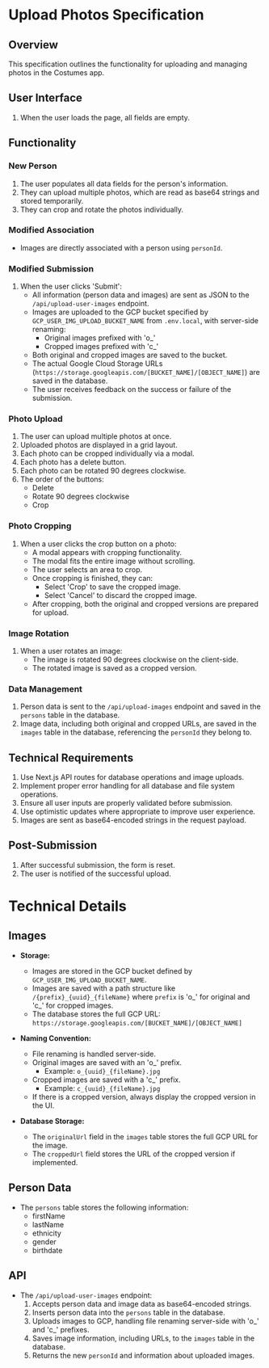 # Upload Photos Specification

## Overview
This specification outlines the functionality for uploading and managing photos in the Costumes app.

## User Interface

1. When the user loads the page, all fields are empty.

## Functionality

### New Person
1. The user populates all data fields for the person's information.
2. They can upload multiple photos, which are read as base64 strings and stored temporarily.
3. They can crop and rotate the photos individually.

### Modified Association
- Images are directly associated with a person using `personId`.

### Modified Submission
1. When the user clicks 'Submit':
   - All information (person data and images) are sent as JSON to the `/api/upload-user-images` endpoint.
   - Images are uploaded to the GCP bucket specified by `GCP_USER_IMG_UPLOAD_BUCKET_NAME` from `.env.local`, with server-side renaming:
     - Original images prefixed with 'o_'
     - Cropped images prefixed with 'c_'
   - Both original and cropped images are saved to the bucket.
   - The actual Google Cloud Storage URLs (`https://storage.googleapis.com/[BUCKET_NAME]/[OBJECT_NAME]`) are saved in the database.
   - The user receives feedback on the success or failure of the submission.

### Photo Upload
1. The user can upload multiple photos at once.
2. Uploaded photos are displayed in a grid layout.
3. Each photo can be cropped individually via a modal.
4. Each photo has a delete button.
5. Each photo can be rotated 90 degrees clockwise.
6. The order of the buttons:
   - Delete
   - Rotate 90 degrees clockwise
   - Crop

### Photo Cropping
1. When a user clicks the crop button on a photo:
   - A modal appears with cropping functionality.
   - The modal fits the entire image without scrolling.
   - The user selects an area to crop.
   - Once cropping is finished, they can:
     - Select 'Crop' to save the cropped image.
     - Select 'Cancel' to discard the cropped image.
   - After cropping, both the original and cropped versions are prepared for upload.

### Image Rotation
1. When a user rotates an image:
   - The image is rotated 90 degrees clockwise on the client-side.
   - The rotated image is saved as a cropped version.

### Data Management
1. Person data is sent to the `/api/upload-images` endpoint and saved in the `persons` table in the database.
2. Image data, including both original and cropped URLs, are saved in the `images` table in the database, referencing the `personId` they belong to.

## Technical Requirements
1. Use Next.js API routes for database operations and image uploads.
2. Implement proper error handling for all database and file system operations.
3. Ensure all user inputs are properly validated before submission.
4. Use optimistic updates where appropriate to improve user experience.
5. Images are sent as base64-encoded strings in the request payload.

## Post-Submission
1. After successful submission, the form is reset.
2. The user is notified of the successful upload.

# Technical Details

## Images

- **Storage:** 
  - Images are stored in the GCP bucket defined by `GCP_USER_IMG_UPLOAD_BUCKET_NAME`.
  - Images are saved with a path structure like `/{prefix}_{uuid}_{fileName}` where `prefix` is 'o_' for original and 'c_' for cropped images.
  - The database stores the full GCP URL: `https://storage.googleapis.com/[BUCKET_NAME]/[OBJECT_NAME]`
  
- **Naming Convention:**
  - File renaming is handled server-side.
  - Original images are saved with an 'o_' prefix.
    - Example: `o_{uuid}_{fileName}.jpg`
  - Cropped images are saved with a 'c_' prefix.
    - Example: `c_{uuid}_{fileName}.jpg`
  - If there is a cropped version, always display the cropped version in the UI.

- **Database Storage:**
  - The `originalUrl` field in the `images` table stores the full GCP URL for the image.
  - The `croppedUrl` field stores the URL of the cropped version if implemented.

## Person Data

- The `persons` table stores the following information:
  - firstName
  - lastName
  - ethnicity
  - gender
  - birthdate

## API

- The `/api/upload-user-images` endpoint:
  1. Accepts person data and image data as base64-encoded strings.
  2. Inserts person data into the `persons` table in the database.
  3. Uploads images to GCP, handling file renaming server-side with 'o_' and 'c_' prefixes.
  4. Saves image information, including URLs, to the `images` table in the database.
  5. Returns the new `personId` and information about uploaded images.